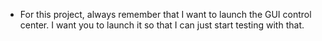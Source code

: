 - For this project, always remember that I want to launch the GUI control center. I want you to launch it so that I can just start testing with that.